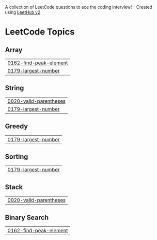 A collection of LeetCode questions to ace the coding interview! - Created using [LeetHub v2](https://github.com/arunbhardwaj/LeetHub-2.0)
<!---LeetCode Topics Start-->
# LeetCode Topics
## Array
|  |
| ------- |
| [0162-find-peak-element](https://github.com/Gouthamchary/LeetCodes/tree/master/0162-find-peak-element) |
| [0179-largest-number](https://github.com/Gouthamchary/LeetCodes/tree/master/0179-largest-number) |
## String
|  |
| ------- |
| [0020-valid-parentheses](https://github.com/Gouthamchary/LeetCodes/tree/master/0020-valid-parentheses) |
| [0179-largest-number](https://github.com/Gouthamchary/LeetCodes/tree/master/0179-largest-number) |
## Greedy
|  |
| ------- |
| [0179-largest-number](https://github.com/Gouthamchary/LeetCodes/tree/master/0179-largest-number) |
## Sorting
|  |
| ------- |
| [0179-largest-number](https://github.com/Gouthamchary/LeetCodes/tree/master/0179-largest-number) |
## Stack
|  |
| ------- |
| [0020-valid-parentheses](https://github.com/Gouthamchary/LeetCodes/tree/master/0020-valid-parentheses) |
## Binary Search
|  |
| ------- |
| [0162-find-peak-element](https://github.com/Gouthamchary/LeetCodes/tree/master/0162-find-peak-element) |
<!---LeetCode Topics End-->